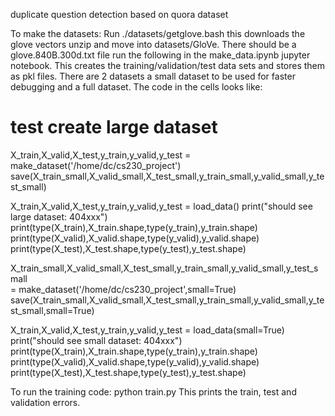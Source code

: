 duplicate question detection based on quora dataset

To make the datasets: 
Run ./datasets/getglove.bash this downloads the glove vectors
unzip and move into datasets/GloVe. There should be a glove.840B.300d.txt file
run the following in the make_data.ipynb jupyter notebook. This creates the training/validation/test data sets and 
stores them as pkl files. There are 2 datasets a small dataset to be used for faster debugging and a full dataset. 
The code in the cells looks like: 
# test create large dataset
X_train,X_valid,X_test,y_train,y_valid,y_test = make_dataset('/home/dc/cs230_project')
save(X_train_small,X_valid_small,X_test_small,y_train_small,y_valid_small,y_test_small)


X_train,X_valid,X_test,y_train,y_valid,y_test = load_data()
print("should see large dataset: 404xxx")
print(type(X_train),X_train.shape,type(y_train),y_train.shape)
print(type(X_valid),X_valid.shape,type(y_valid),y_valid.shape)
print(type(X_test),X_test.shape,type(y_test),y_test.shape)


X_train_small,X_valid_small,X_test_small,y_train_small,y_valid_small,y_test_small \
                = make_dataset('/home/dc/cs230_project',small=True)
save(X_train_small,X_valid_small,X_test_small,y_train_small,y_valid_small,y_test_small,small=True)

X_train,X_valid,X_test,y_train,y_valid,y_test = load_data(small=True)
print("should see small dataset: 404xxx")
print(type(X_train),X_train.shape,type(y_train),y_train.shape)
print(type(X_valid),X_valid.shape,type(y_valid),y_valid.shape)
print(type(X_test),X_test.shape,type(y_test),y_test.shape)


To run the training code: 
python train.py
This prints the train, test and validation errors. 

